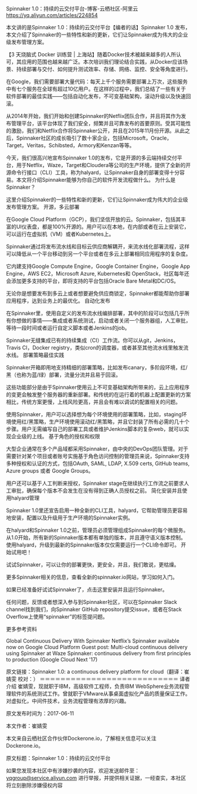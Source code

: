 
Spinnaker 1.0：持续的云交付平台-博客-云栖社区-阿里云 
https://yq.aliyun.com/articles/224854

本文讲的是Spinnaker 1.0：持续的云交付平台【编者的话】Spinnaker 1.0 发布，本文介绍了Spinnaker的一些特性和新的更新，它们让Spinnaker成为伟大的企业级发布管理方案。

【3 天烧脑式 Docker 训练营 | 上海站】随着Docker技术被越来越多的人所认可，其应用的范围也越来越广泛。本次培训我们理论结合实践，从Docker应该场景、持续部署与交付、如何提升测试效率、存储、网络、监控、安全等角度进行。

在Google，我们需要部署大量代码：每天上千个服务需要部署上万次，这些服务中有七个服务在全球有超过10亿用户。在这样的过程中，我们总结了一些有关于软件部署的最佳实践——包括自动化发布，不可变基础架构，滚动升级以及快速回滚。

从2014年开始，我们开始和创建Spinnaker的Netflix团队合作，并且将其作为发布管理平台，该平台体现了我们安全，频繁并且可靠发布的首要原则。受其可能性的激励，我们和Netflix合作将Spinnaker公开，并且在2015年11月份开源。从此之后，Spinnaker社区的成长吸引了数十家企业，包括Microsoft，Oracle，Target，Veritas，Schibsted，Armory和Kenzan等等。

今天，我们很高兴地宣布Spinnaker 1.0的发布，它是开源的多云端持续交付平台，用于Netflix，Waze，Target和Cloudera等公司的生产环境，提供了全新的开源命令行接口（CLI）工具，称为halyard，让Spinnaker自身的部署变得十分容易。本文将介绍Spinnaker能够为你自己的软件开发流程做什么。
为什么是Spinnaker？

这里介绍Spinnaker的一些特性和新的更新，它们让Spinnaker成为伟大的企业级发布管理方案。
开源，多云部署

在Google Cloud Platform（GCP），我们坚信开放的云。Spinnaker，包括其丰富的UI仪表盘，都是100%开源的。用户可以在本地，在内部或者在云上安装它，可以运行在虚拟机（VM）或者Kubernetes上。

Spinnaker通过将发布流水线和目标云供应商解耦开，来流水线化部署流程，这样可以降低从一个平台移动到另一个平台或者在多云上部署相同应用程序的复杂度。

它内建支持Google Compute Engine，Google Container Engine，Google App Engine，AWS EC2，Microsoft Azure, Kubernetes和 OpenStack，社区每年还会添加更多支持的平台，即将支持的平台包括Oracle Bare Metal和DC/OS。

无论你是想要发布到多云上或者想要避免供应商锁定，Spinnaker都能帮助你部署应用程序，达到业务上的最优化。
自动化发布

在Spinnaker里，使用自定义的发布流水线编排部署，其中的阶段可以包括几乎所有你想做的事情——集成或者系统测试，启动或者关闭一个服务器组，人工审批，等待一段时间或者运行自定义脚本或者Jenkins的job。

Spinnaker无缝集成已有的持续集成（CI）工作流。你可以从git，Jenkins，Travis CI，Docker registry，类似cron的调度器，或者甚至其他流水线里触发流水线。
部署策略最佳实践

Spinnaker开箱即用地支持精细的部署策略，比如发布canary，多阶段环境，红/黑（也称为蓝/绿）部署，流量分流并且易于回滚。

这些功能部分是由于Spinnaker使用云上不可变基础架构所带来的，云上应用程序的变更会触发整个服务器的重新部署。和传统的在运行着的机器上配置更新的方案相比，传统方案更慢，上线风险更高，并且会有难以调试的配置相关的问题。

使用Spinnaker，用户可以选择想为每个环境使用的部署策略，比如，staging环境使用红/黑策略，生产环境使用滚动红/黑策略，并且它封装了所有必需的几十个步骤。用户无需编写自己的部署工具或者维护Jenkins脚本的复杂web，就可以实现企业级的上线。
基于角色的授权和权限

大型企业通常在多个产品域都采用Spinnaker，由中央的DevOps团队管理。对于需要针对某个项目或者账号实施基于角色访问控制的管理员来说，Spinnaker支持多种授权和认证的方式，包括OAuth, SAML, LDAP, X.509 certs, GitHub teams, Azure groups 或者 Google Groups。

用户还可以基于人工判断来授权，Spinnaker stage在继续执行工作流之前要求人工审批，确保每个版本不会发生在没有得到正确人员授权之前。
简化安装并且使用halyard管理

Spinnaker 1.0里还宣告启用一种全新的CLI工具，halyard，它帮助管理员更容易地安装，配置以及升级用于生产环境的Spinnaker实例。

在halyard和Spinnaker 1.0之前，管理员必须管理组成Spinnaker的每个微服务。从1.0开始，所有新的Spinnaker版本都有单独的版本，并且遵守语义版本控制。使用halyard，升级到最新的Spinnaker版本仅仅需要运行一个CLI命令即可。
开始试用吧！

试试Spinnaker，可以让你的部署更快，更安全，并且，我们敢说，更枯燥。

更多Spinnaker相关的信息，查看全新的spinnaker.io网站，学习如何入门。

如果已经准备好试试Spinnaker了，点击这里安装并且运行Spinnaker。

任何问题，反馈或者想深入参与到Spinnaker社区，可以在Spinnaker Slack channel找到我们，向Spinnaker GitHub repository提交issue，或者在Stack Overflow上使用“spinnaker”的标签提问题。

更多参考资料

Global Continuous Delivery With Spinnaker
Netflix’s Spinnaker available now on Google Cloud Platform
Guest post: Multi-cloud continuous delivery using Spinnaker at Waze
Spinnaker: continuous delivery from first principles to production (Google Cloud Next '17)

原文链接：Spinnaker 1.0: a continuous delivery platform for cloud（翻译：崔婧雯 校对：）
＝＝＝＝＝＝＝＝＝＝＝＝＝＝＝＝＝＝＝＝＝＝＝＝＝＝＝
译者介绍
崔婧雯，现就职于IBM，高级软件工程师，负责IBM WebSphere业务流程管理软件的系统测试工作。曾就职于VMware从事桌面虚拟化产品的质量保证工作。对虚拟化，中间件技术，业务流程管理有浓厚的兴趣。

原文发布时间为：2017-06-11

本文作者：崔婧雯 

本文来自云栖社区合作伙伴Dockerone.io，了解相关信息可以关注Dockerone.io。

原文标题：Spinnaker 1.0：持续的云交付平台

如果您发现本社区中有涉嫌抄袭的内容，欢迎发送邮件至：yqgroup@service.aliyun.com 进行举报，并提供相关证据，一经查实，本社区将立刻删除涉嫌侵权内容